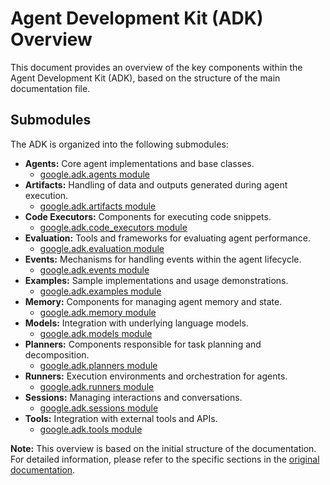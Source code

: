 # Agent Development Kit (ADK) Overview

This document provides an overview of the key components within the Agent Development Kit (ADK), based on the structure of the main documentation file.

## Submodules

The ADK is organized into the following submodules:

*   **Agents:** Core agent implementations and base classes.
    *   [google.adk.agents module](agent_development_kit_documentation.md#googleadkagents-module)
*   **Artifacts:** Handling of data and outputs generated during agent execution.
    *   [google.adk.artifacts module](agent_development_kit_documentation.md#googleadkartifacts-module)
*   **Code Executors:** Components for executing code snippets.
    *   [google.adk.code_executors module](agent_development_kit_documentation.md#googleadkcode_executors-module)
*   **Evaluation:** Tools and frameworks for evaluating agent performance.
    *   [google.adk.evaluation module](agent_development_kit_documentation.md#googleadkevaluation-module)
*   **Events:** Mechanisms for handling events within the agent lifecycle.
    *   [google.adk.events module](agent_development_kit_documentation.md#googleadkevents-module)
*   **Examples:** Sample implementations and usage demonstrations.
    *   [google.adk.examples module](agent_development_kit_documentation.md#googleadkexamples-module)
*   **Memory:** Components for managing agent memory and state.
    *   [google.adk.memory module](agent_development_kit_documentation.md#googleadkmemory-module)
*   **Models:** Integration with underlying language models.
    *   [google.adk.models module](agent_development_kit_documentation.md#googleadkmodels-module)
*   **Planners:** Components responsible for task planning and decomposition.
    *   [google.adk.planners module](agent_development_kit_documentation.md#googleadkplanners-module)
*   **Runners:** Execution environments and orchestration for agents.
    *   [google.adk.runners module](agent_development_kit_documentation.md#googleadkrunners-module)
*   **Sessions:** Managing interactions and conversations.
    *   [google.adk.sessions module](agent_development_kit_documentation.md#googleadksessions-module)
*   **Tools:** Integration with external tools and APIs.
    *   [google.adk.tools module](agent_development_kit_documentation.md#googleadktools-module)

**Note:** This overview is based on the initial structure of the documentation. For detailed information, please refer to the specific sections in the [original documentation](agent_development_kit_documentation.md).
